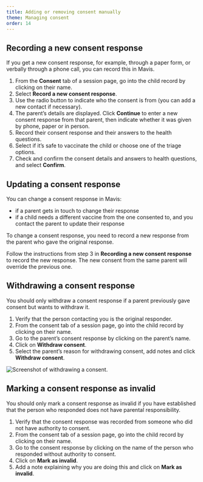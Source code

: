 ```yaml
---
title: Adding or removing consent manually
theme: Managing consent
order: 14
---
```


## Recording a new consent response

If you get a new consent response, for example, through a paper form, or verbally through a phone call, you can record this in Mavis.

1. From the **Consent** tab of a session page, go into the child record by clicking on their name.
2. Select **Record a new consent response**.
3. Use the radio button to indicate who the consent is from (you can add a new contact if necessary).
4. The parent’s details are displayed. Click **Continue** to enter a new consent response from that parent, then indicate whether it was given by phone, paper or in person.
5. Record their consent response and their answers to the health questions.
6. Select if it’s safe to vaccinate the child or choose one of the triage options.
7. Check and confirm the consent details and answers to health questions, and select **Confirm**.

## Updating a consent response 

You can change a consent response in Mavis:
- if a parent gets in touch to change their response 
- if a child needs a different vaccine from the one consented to, and you contact the parent to update their response

To change a consent response, you need to record a new response from the parent who gave the original response.

Follow the instructions from step 3 in **Recording a new consent response** to record the new response.
The new consent from the same parent will override the previous one.

## Withdrawing a consent response 
You should only withdraw a consent response if a parent previously gave consent but wants to withdraw it. 

1. Verify that the person contacting you is the original responder.
2. From the consent tab of a session page, go into the child record by clicking on their name.
3. Go to the parent’s consent response by clicking on the parent’s name.
4. Click on **Withdraw consent**.
5. Select the parent’s reason for withdrawing consent, add notes and click **Withdraw consent**.


![Screenshot of withdrawing a consent.](/assets/images/consent-form-view.png)

## Marking a consent response as invalid

You should only mark a consent response as invalid if you have established that the person who responded does not have parental responsibility.

1. Verify that the consent response was recorded from someone who did not have authority to consent. 
2. From the consent tab of a session page, go into the child record by clicking on their name.
3. Go to the consent response by clicking on the name of the person who responded without authority to consent.
4. Click on **Mark as invalid**.
5. Add a note explaining why you are doing this and click on **Mark as invalid**.

